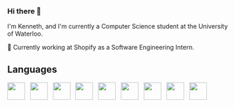 ### Hi there 👋

I'm Kenneth, and I'm currently a Computer Science student at the University of Waterloo. 

🌱 Currently working at Shopify as a Software Engineering Intern.

## Languages
<img height=40 src="https://cdn.jsdelivr.net/gh/devicons/devicon/icons/python/python-original.svg" />  &nbsp; <img height=40 src="https://cdn.jsdelivr.net/gh/devicons/devicon/icons/cplusplus/cplusplus-original.svg" /> &nbsp; <img height=40 src="https://cdn.jsdelivr.net/gh/devicons/devicon/icons/html5/html5-original.svg" />  &nbsp; <img height=40 src="https://cdn.jsdelivr.net/gh/devicons/devicon/icons/css3/css3-original.svg" />  &nbsp; <img height=40 src="https://cdn.jsdelivr.net/gh/devicons/devicon/icons/javascript/javascript-original.svg" /> &nbsp; <img height=40 src="https://cdn.jsdelivr.net/gh/devicons/devicon/icons/github/github-original.svg"/> &nbsp; <img height=40 src="https://cdn.jsdelivr.net/gh/devicons/devicon/icons/d3js/d3js-plain.svg"/> &nbsp; <img height=40 src="https://cdn.jsdelivr.net/gh/devicons/devicon/icons/react/react-original.svg"/> &nbsp; <img height=40 src="https://cdn.jsdelivr.net/gh/devicons/devicon/icons/ruby/ruby-original.svg"/>


<!--

![Anurag's GitHub stats](https://github-readme-stats.vercel.app/api?username=Kenneth-Ye&count_private=true)
![Anurag's GitHub stats](https://github-readme-stats.vercel.app/api?username=Kenneth-Ye&count_private=true)
**Kenneth-Ye/Kenneth-Ye** is a ✨ _special_ ✨ repository because its `README.md` (this file) appears on your GitHub profile.

Here are some ideas to get you started:

- 🔭 I’m currently working on ...
- 🌱 I’m currently learning ...
- 👯 I’m looking to collaborate on ...
- 🤔 I’m looking for help with ...
- 💬 Ask me about ...
- 📫 How to reach me: ...
- 😄 Pronouns: ...
- ⚡ Fun fact: ...
-->
